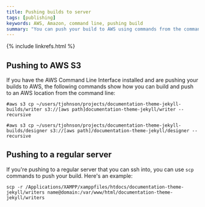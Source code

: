 ```yaml
---
title: Pushing builds to server
tags: [publishing]
keywords: AWS, Amazon, command line, pushing build
summary: "You can push your build to AWS using commands from the command line."
---
```

{% include linkrefs.html %} 

## Pushing to AWS S3

If you have the AWS Command Line Interface installed and are pushing your builds to AWS, the following commands show how you can build and push to an AWS location from the command line:

```
#aws s3 cp ~/users/tjohnson/projects/documentation-theme-jekyll-builds/writer s3://[aws path]documentation-theme-jekyll/writer --recursive

#aws s3 cp ~/users/tjohnson/projects/documentation-theme-jekyll-builds/designer s3://[aws path]/documentation-theme-jekyll/designer --recursive
```

## Pushing to a regular server

If you're pushing to a regular server that you can ssh into, you can use `scp` commands to push your build. Here's an example:

```
scp -r /Applications/XAMPP/xamppfiles/htdocs/documentation-theme-jekyll/writers name@domain:/var/www/html/documentation-theme-jekyll/writers
```

